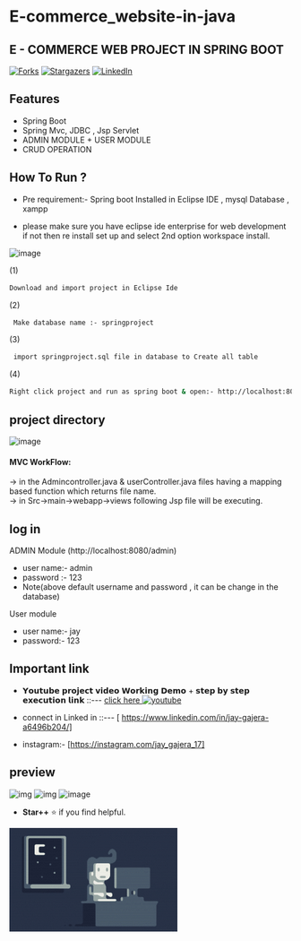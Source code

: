 # E-commerce_website-in-java


## E - COMMERCE WEB PROJECT IN SPRING BOOT



<!-- [![Contributors][contributors-shield]][contributors-url]
[![MIT License][license-shield]][license-url]
[![Isses][issues-shield]][issues-url]

-->
[![Forks][forks-shield]][forks-url]
[![Stargazers][stars-shield]][stars-url]
[![LinkedIn][linkedin-shield]][linkedin-url]
<br>




## Features

- Spring Boot
- Spring Mvc, JDBC , Jsp Servlet
- ADMIN MODULE + USER MODULE
- CRUD OPERATION




## How To Run ?

- Pre requirement:- Spring boot Installed in Eclipse IDE ,  mysql Database , xampp 

- please make sure you have eclipse ide enterprise for web development if not then re install set up and select 2nd option workspace  install.
<img width="169" alt="image" src="https://user-images.githubusercontent.com/81226571/178137583-578558de-ff7e-498b-bb00-927dd46b4fb0.png">


 (1)
```sh
Download and import project in Eclipse Ide
```
 (2)
```sh
 Make database name :- springproject 
 ```
  (3)
```sh
 import springproject.sql file in database to Create all table 
 ```

(4)
```sh
Right click project and run as spring boot & open:- http://localhost:8080/
```

## project directory 
<img width="302" alt="image" src="https://user-images.githubusercontent.com/81226571/178137751-c02d40b5-e718-4aad-816a-f45807612e5c.png">
<h4> MVC WorkFlow: </h4>
    → in the Admincontroller.java & userController.java files having a mapping based function which returns file name.<br>
    → in Src->main->webapp->views  following Jsp file will be executing.

## log in 
ADMIN Module (http://localhost:8080/admin) 
-  user name:- admin
-  password :- 123
-  Note(above default username and password , it can be change in the database)

  User module
-  user name:- jay 
-  password:- 123

## Important link
- 𝗬𝗼𝘂𝘁𝘂𝗯𝗲 𝗽𝗿𝗼𝗷𝗲𝗰𝘁 𝘃𝗶𝗱𝗲𝗼 𝗪𝗼𝗿𝗸𝗶𝗻𝗴 𝗗𝗲𝗺𝗼 + 𝘀𝘁𝗲𝗽 𝗯𝘆 𝘀𝘁𝗲𝗽 𝗲𝘅𝗲𝗰𝘂𝘁𝗶𝗼𝗻 𝗹𝗶𝗻𝗸 ::---  [  click here  ](https://youtu.be/c6WWdINWSlI) [![youtube][youtube-shield]][youtube-url]

- connect in Linked in ::---  [ https://www.linkedin.com/in/jay-gajera-a6496b204/]
- instagram:- [https://instagram.com/jay_gajera_17]


## preview
![img](https://github.com/jaygajera17/E-commerce_website-in-java/blob/main/JtProject/src/main/resources/Product%20Images/Screenshot%202022-04-11%20111601.jpg)
![img](https://github.com/jaygajera17/E-commerce_website-in-java/blob/main/JtProject/src/main/resources/Product%20Images/Screenshot%202022-04-11%20111538.jpg)
<img width="938" alt="image" src="https://user-images.githubusercontent.com/81226571/178270030-c4e9f485-fe0b-4bbb-804a-a28d2c182c7c.png">



- **Star++** ⭐  if you  find helpful.
<img alt="Night Coding" src="https://raw.githubusercontent.com/AVS1508/AVS1508/master/assets/Night-Coding.gif" align="center"/>


[contributors-shield]: https://img.shields.io/github/contributors/othneildrew/Best-README-Template.svg?style=for-the-badge
[contributors-url]: https://github.com/jaygajera17/E-commerce-project-springBoot/graphs/contributors
[forks-shield]: https://img.shields.io/github/forks/jaygajera17/E-commerce-project-springBoot.svg?style=for-the-badge
[forks-url]: https://github.com/jaygajera17/E-commerce-project-springBoot/network/members
[stars-shield]: https://img.shields.io/github/stars/jaygajera17/E-commerce-project-springBoot.svg?style=for-the-badge
[stars-url]: https://github.com/jaygajera17/E-commerce-project-springBoot/stargazers
[issues-shield]: https://img.shields.io/github/issues/othneildrew/Best-README-Template.svg?style=for-the-badge
[issues-url]: https://github.com/othneildrew/Best-README-Template/issues
[license-shield]: https://img.shields.io/github/license/othneildrew/Best-README-Template.svg?style=for-the-badge
[license-url]: https://github.com/othneildrew/Best-README-Template/blob/master/LICENSE.txt
[linkedin-shield]: https://img.shields.io/badge/-LinkedIn-black.svg?style=for-the-badge&logo=linkedin&colorB=555
[linkedin-url]:  https://www.linkedin.com/in/jay-gajera-a6496b204/

[youtube-shield]:https://img.shields.io/youtube/views/c6WWdINWSlI?style=social
[youtube-url]:  https://youtu.be/c6WWdINWSlI
